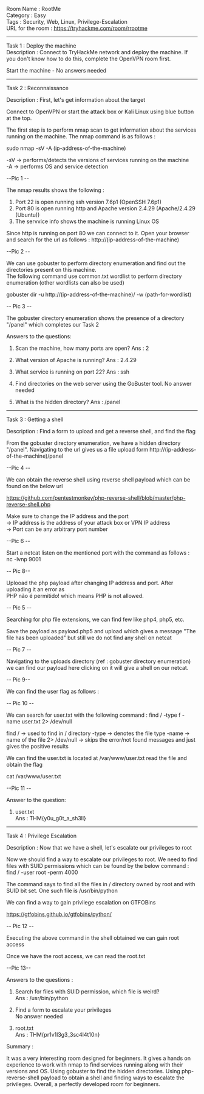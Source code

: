 Room Name : RootMe  
Category : Easy  
Tags : Security, Web, Linux, Privilege-Escalation  
URL for the room : https://tryhackme.com/room/rrootme  

---------------------------------------------------------------------------------------------------

Task 1 : Deploy the machine  
Description : Connect to TryHackMe network and deploy the machine. If you don't know how to do this, complete the OpenVPN room first.  

Start the machine - No answers needed

----------------------------------------------------------------------------------------------------

Task 2 : Reconnaissance   

Description : First, let's get information about the target  

Connect to OpenVPN or start the attack box or Kali Linux using blue button at the top.  

The first step is to perform nmap scan to get information about the services running on the machine. The nmap command is as follows :  

sudo nmap -sV -A (ip-address-of-the-machine)  

-sV -> performs/detects the versions of services running on the machine  
-A -> performs OS and service detection  

--Pic 1 --

The nmap results shows the following :  
1. Port 22 is open running ssh version 7.6p1 (OpenSSH 7.6p1)  
2. Port 80 is open running http and Apache version 2.4.29 (Apache/2.4.29 (Ubuntu))  
3. The servvice info shows the machine is running Linux OS  

Since http is running on port 80 we can connect to it. Open your browser and search for the url as follows :
http://(ip-address-of-the-machine)  

--Pic 2 --

We can use gobuster to perform directory enumeration and find out the directories present on this machine.  
The following command use common.txt wordlist to perform directory enumeration (other wordlists can also be used)  

gobuster dir -u http://(ip-address-of-the-machine)/ -w (path-for-wordlist)  

-- Pic 3 --

The gobuster directory enumeration shows the presence of a directory "/panel" which completes our Task 2  

Answers to the questions:

1. Scan the machine, how many ports are open?
Ans : 2

2. What version of Apache is running?
Ans : 2.4.29

3. What service is running on port 22?
Ans : ssh

4. Find directories on the web server using the GoBuster tool.
No answer needed

5. What is the hidden directory?
Ans : /panel

------------------------------------------------------------------------------------------------------------

Task 3 : Getting a shell

Description : Find a form to upload and get a reverse shell, and find the flag

From the gobuster directory enumeration, we have a hidden directory "/panel". Navigating to the url gives us a 
file upload form
http://(ip-address-of-the-machine)/panel

--Pic 4 --

We can obtain the reverse shell using reverse shell payload which can be found on the below url 

https://github.com/pentestmonkey/php-reverse-shell/blob/master/php-reverse-shell.php

Make sure to change the IP address and the port  
-> IP address is the address of your attack box or VPN IP address  
-> Port can be any arbitrary port number  

--Pic 6 --

Start a netcat listen on the mentioned port with the command as follows :  
nc -lvnp 9001

-- Pic 8--

Uplooad the php payload after changing IP address and port. After uploading it an error as   
PHP não é permitido! which means PHP is not allowed.   

-- Pic 5 --

Searching for php file extensions, we can find few like php4, php5, etc.  

Save the payload as payload.php5 and upload which gives a message "The file has been uploaded" but still we do not find any shell on netcat  

-- Pic 7 --

Navigating to the uploads directory (ref : gobuster directory enumeration) we can find our payload here clicking on it will give a shell on our netcat.   

-- Pic 9--

We can find the user flag as follows :

-- Pic 10 --

We can search for user.txt with the following command :
find / -type f -name user.txt 2> /dev/null

find / -> used to find in / directory
-type -> denotes the file type
-name -> name of the file
2> /dev/null -> skips the error/not found messages and just gives the positive results

We can find the user.txt is located at /var/www/user.txt read the file and obtain the flag

cat /var/www/user.txt

--Pic 11 --

Answer to the question:

1. user.txt  
Ans : THM{y0u_g0t_a_sh3ll}

-----------------------------------------------------------------------------------------------------------------

Task 4 : Privilege Escalation

Description : Now that we have a shell, let's escalate our privileges to root

Now we should find a way to escalate our privileges to root. We need to find files with SUID permissions which
can be found by the below command :
find / -user root -perm 4000

The command says to find all the files in / directory owned by root and with SUID bit set. One such file is /usr/bin/python  

We can find a way to gain privilege escalation on GTFOBins

https://gtfobins.github.io/gtfobins/python/

-- Pic 12 --

Executing the above command in the shell obtained we can gain root access

Once we have the root access, we can read the root.txt

--Pic 13--

Answers to the questions :

1. Search for files with SUID permission, which file is weird?  
Ans : /usr/bin/python  

2. Find a form to escalate your privileges  
No answer needed  

3. root.txt  
Ans : THM{pr1v1l3g3_3sc4l4t10n}  

Summary :

It was a very interesting room designed for beginners. It gives a hands on experience to work with nmap to find 
services running along with their versions and OS. Using gobuster to find the hidden directories. Using 
php-reverse-shell payload to obtain a shell and finding ways to escalate the privileges. Overall, a perfectly 
developed room for beginners. 
